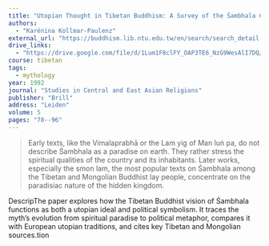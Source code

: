 ```yaml
---
title: "Utopian Thought in Tibetan Buddhism: A Survey of the Śambhala Concept and its Sources"
authors:
  - "Karénina Kollmar-Paulenz"
external_url: "https://buddhism.lib.ntu.edu.tw/en/search/search_detail.jsp?seq=295058&comefrom=authorinfo"
drive_links:
  - "https://drive.google.com/file/d/1Lum1F8clFY_OAP3TE6_NzG9WesAlI7DQ/view?usp=sharing"
course: tibetan
tags:
  - mythology
year: 1992
journal: "Studies in Central and East Asian Religions"
publisher: "Brill"
address: "Leiden"
volume: 5
pages: "78--96"
---
```


> Early texts, like the Vimalaprabhā or the Lam yig of Man luṅ pa, do not describe
Śambhala as a paradise on earth. They rather stress the spiritual qualities of the country
and its inhabitants. Later works, especially the smon lam, the most popular texts on
Śambhala among the Tibetan and Mongolian Buddhist lay people, concentrate on the 
paradisiac nature of the hidden kingdom.

DescripThe paper explores how the Tibetan Buddhist vision of Śambhala functions as both a utopian ideal and political symbolism. It traces the myth’s evolution from spiritual paradise to political metaphor, compares it with European utopian traditions, and cites key Tibetan and Mongolian sources.tion

